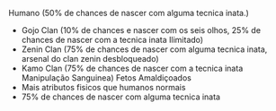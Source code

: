 
Humano (50% de chances de nascer com alguma tecnica inata.)
- Gojo Clan (10% de chances e nascer com os seis olhos, 25% de chances de nascer com a tecnica inata Ilimitado)
- Zenin Clan (75% de chances de nascer com alguma tecnica inata, arsenal do clan zenin desbloqueado)
- Kamo Clan (75% de chances de nascer com a tecnica inata Manipulação Sanguinea)
Fetos Amaldiçoados
- Mais atributos fisicos que humanos normais 
- 75% de chances de nascer com alguma tecnica inata

